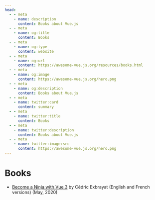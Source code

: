 ```yaml
---
head:
  - - meta
    - name: description
      content: Books about Vue.js
  - - meta
    - name: og:title
      content: Books
  - - meta
    - name: og:type
      content: website
  - - meta
    - name: og:url
      content: https://awesome-vue.js.org/resources/books.html
  - - meta
    - name: og:image
      content: https://awesome-vue.js.org/hero.png
  - - meta
    - name: og:description
      content: Books about Vue.js
  - - meta
    - name: twitter:card
      content: summary
  - - meta
    - name: twitter:title
      content: Books
  - - meta
    - name: twitter:description
      content: Books about Vue.js
  - - meta
    - name: twitter:image:src
      content: https://awesome-vue.js.org/hero.png
---
```


# Books

- [Become a Ninja with Vue 3](https://books.ninja-squad.com/vue) by Cédric Exbrayat (English and French versions) (May, 2020)
